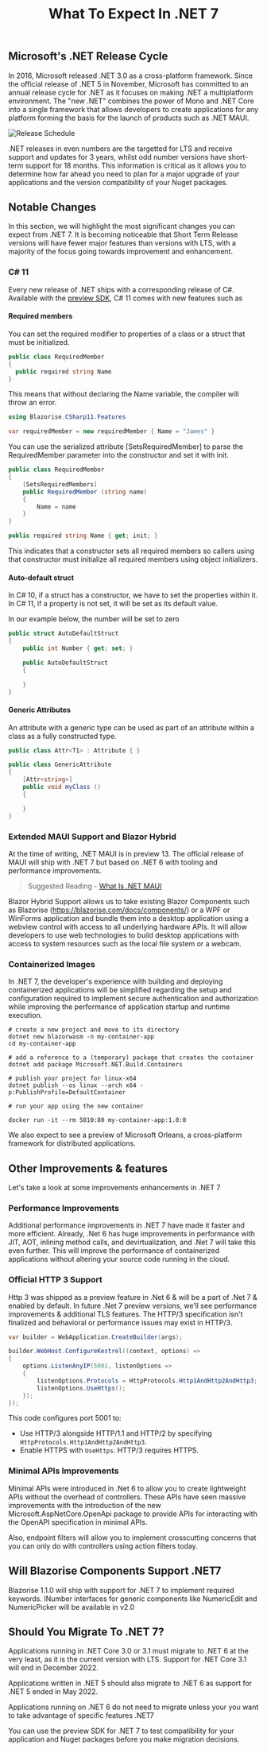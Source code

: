 ﻿---
title: What To Expect In .NET 7
description: we analyze new features currently available in preview 7 of .NET 7, the last preview before the official stable release in November 2022
permalink: /blog/what-to-expect-in-net7
canonical: /blog/what-to-expect-in-net7
image-url: img/blog/2022-08-24/NET7.png
image-title: What To Expect In .NET7
author-name: James Amattey
author-image: james
posted-on: August 23rd, 2022
read-time: 5 min

---


## Microsoft's .NET Release Cycle
In 2016, Microsoft released .NET 3.0 as a cross-platform framework. Since the official release of .NET 5 in November, Microsoft has committed to an annual release cycle for .NET as it focuses on making .NET a multiplatform environment.  The "new .NET" combines the power of Mono and .NET Core into a single framework that allows developers to create applications for any platform forming the basis for the launch of products such as  .NET MAUI.


![Release Schedule](img/blog/2022-08-24/ReleaseCycle.png)

.NET releases in even numbers are the targetted for LTS and receive support and updates for 3 years, whilst odd number versions have short-term support for 18 months. This information is critical as it allows you to determine how far ahead you need to plan for a major upgrade of your applications and the version compatibility of your Nuget packages. 


## Notable Changes 
In this section, we will highlight the most significant changes you can expect from .NET 7. It is becoming noticeable that Short Term Release versions will have fewer major features than versions with LTS, with a majority of the focus going towards improvement and enhancement. 

### C# 11
Every new release of .NET ships with a corresponding release of C#. Available with the [preview SDK](https://dotnet.microsoft.com/en-us/download/dotnet/7.0), C# 11 comes with new features such as 

#### Required members
You can set the required modifier to properties of a class or a struct that must be initialized.

```cs
public class RequiredMember
{
  public required string Name
}
```

This means that without declaring the Name variable, the compiler will throw an error. 

```cs
using Blazorise.CSharp11.Features

var requiredMember = new requiredMember { Name = "James" }
```

You can use the serialized attribute [SetsRequiredMember] to parse the RequiredMember parameter into the constructor and set it with init. 

```cs
public class RequiredMember
{
    [SetsRequiredMembers]
    public RequiredMember (string name)
    {
        Name = name
    }
}

public required string Name { get; init; }
```

This indicates that a constructor sets all required members so callers using that constructor must initialize all required members using object initializers.


#### Auto-default struct

In C# 10, if a struct has a constructor, we have to set the properties within it.  In C# 11, if a property is not set, it will be set as its default value. 

In our example below, the number will be set to zero 

```cs
public struct AutoDefaultStruct
{
    public int Number { get; set; }

    public AutoDefaultStruct
    {

    }
}
```

#### Generic Attributes
An attribute with a generic type can be used as part of an attribute within a class as a fully constructed type.

```cs
public class Attr<T1> : Attribute { }

public class GenericAttribute
{
    [Attr<string>]
    public void myClass ()
    {

    }
}
```

### Extended MAUI Support and Blazor Hybrid

At the time of writing, .NET MAUI is in preview 13. The official release of MAUI will ship with .NET 7 but based on .NET 6 with tooling and performance improvements.

> Suggested Reading - [What Is .NET MAUI](/blog/a-beginners-guide-to-maui)

Blazor Hybrid Support allows us to take existing Blazor Components such as Blazorise (https://blazorise.com/docs/components/) or a WPF or WinForms application and bundle them into a desktop application using a webview control with access to all underlying hardware APIs. It will allow developers to use web technologies to build desktop applications with access to system resources such as the local file system or a webcam.

### Containerized Images

In .NET 7, the developer's experience with building and deploying containerized applications will be simplified regarding the setup and configuration required to implement secure authentication and authorization while improving the performance of application startup and runtime execution. 


```
# create a new project and move to its directory
dotnet new blazorwasm -n my-container-app
cd my-container-app

# add a reference to a (temporary) package that creates the container
dotnet add package Microsoft.NET.Build.Containers

# publish your project for linux-x64
dotnet publish --os linux --arch x64 -
p:PublishProfile=DefaultContainer

# run your app using the new container

docker run -it --rm 5010:80 my-container-app:1.0:0
```

We also expect to see a preview of Microsoft Orleans, a cross-platform framework for distributed applications. 

## Other Improvements & features
Let's take a look at some improvements enhancements in .NET 7

### Performance Improvements
Additional performance improvements in .NET 7 have made it faster and more efficient. Already, .Net 6 has huge improvements in performance with JIT, AOT, inlining method calls, and devirtualization, and .Net 7 will take this even further. This will improve the performance of containerized applications without altering your source code running in the cloud.

### Official HTTP 3 Support
Http 3 was shipped as a preview feature in .Net 6 & will be a part of .Net 7 & enabled by default. In future .Net 7 preview versions, we’ll see performance improvements & additional TLS features. The HTTP/3 specification isn't finalized and behavioral or performance issues may exist in HTTP/3.

```cs
var builder = WebApplication.CreateBuilder(args);

builder.WebHost.ConfigureKestrel((context, options) =>
{
    options.ListenAnyIP(5001, listenOptions =>
    {
        listenOptions.Protocols = HttpProtocols.Http1AndHttp2AndHttp3;
        listenOptions.UseHttps();
    });
});
```

This code configures port 5001 to:

- Use HTTP/3 alongside HTTP/1.1 and HTTP/2 by specifying ```HttpProtocols.Http1AndHttp2AndHttp3```.
- Enable HTTPS with ```UseHttps```. HTTP/3 requires HTTPS.

### Minimal APIs Improvements
Minimal APIs were introduced in .Net 6 to allow you to create lightweight APIs without the overhead of controllers. These APIs have seen massive improvements with the introduction of the new Microsoft.AspNetCore.OpenApi package to provide APIs for interacting with the OpenAPI specification in minimal APIs. 

Also, endpoint filters will allow you to implement crosscutting concerns that you can only do with controllers using action filters today.

## Will Blazorise Components Support .NET7
Blazorise 1.1.0 will ship with support for .NET 7 to implement required keywords. INumber interfaces for generic components like NumericEdit and NumericPicker will be available in v2.0

## Should You Migrate To .NET 7?

Applications running in .NET Core 3.0 or 3.1 must migrate to .NET 6 at the very least, as it is the current version with LTS. Support for .NET Core 3.1 will end in December 2022.

Applications written in .NET 5 should also migrate to .NET 6 as support for .NET 5 ended in May 2022.

Applications running on .NET 6 do not need to migrate unless your you want to take advantage of specific features .NET7

You can use the preview SDK for .NET 7 to test compatibility for your application and Nuget packages before you make migration decisions.